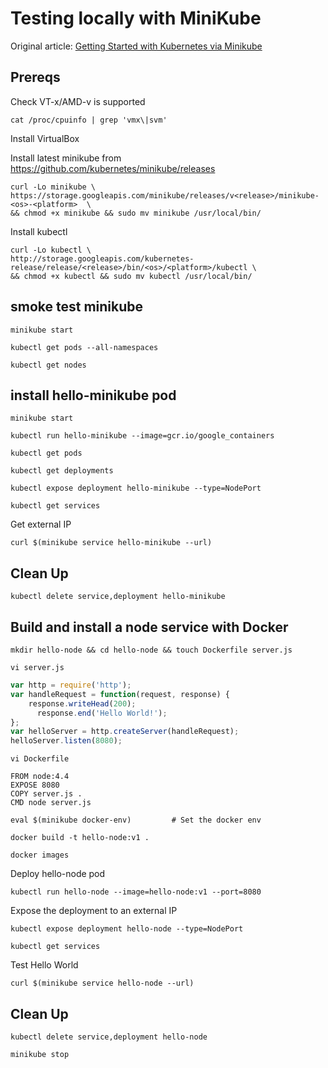 # Testing locally with MiniKube

Original article: [Getting Started with Kubernetes via Minikube](https://medium.com/@claudiopro/getting-started-with-kubernetes-via-minikube-ada8c7a29620)

## Prereqs

Check VT-x/AMD-v is supported

    cat /proc/cpuinfo | grep 'vmx\|svm'

Install VirtualBox

Install latest minikube from https://github.com/kubernetes/minikube/releases

    curl -Lo minikube \
    https://storage.googleapis.com/minikube/releases/v<release>/minikube-<os>-<platform>  \
    && chmod +x minikube && sudo mv minikube /usr/local/bin/

Install kubectl

    curl -Lo kubectl \
    http://storage.googleapis.com/kubernetes-release/release/<release>/bin/<os>/<platform>/kubectl \
    && chmod +x kubectl && sudo mv kubectl /usr/local/bin/

## smoke test minikube

    minikube start

    kubectl get pods --all-namespaces

    kubectl get nodes

## install hello-minikube pod

    minikube start

    kubectl run hello-minikube --image=gcr.io/google_containers

    kubectl get pods

    kubectl get deployments

    kubectl expose deployment hello-minikube --type=NodePort

    kubectl get services

Get external IP

    curl $(minikube service hello-minikube --url)

## Clean Up

    kubectl delete service,deployment hello-minikube

## Build and install a node service with Docker

    mkdir hello-node && cd hello-node && touch Dockerfile server.js

    vi server.js

```javascript
var http = require('http');
var handleRequest = function(request, response) {
    response.writeHead(200);
      response.end('Hello World!');
};
var helloServer = http.createServer(handleRequest);
helloServer.listen(8080);
```

    vi Dockerfile

```
FROM node:4.4
EXPOSE 8080
COPY server.js .
CMD node server.js
```


    eval $(minikube docker-env)         # Set the docker env

    docker build -t hello-node:v1 .

    docker images

Deploy hello-node pod

    kubectl run hello-node --image=hello-node:v1 --port=8080

Expose the deployment to an external IP

    kubectl expose deployment hello-node --type=NodePort

    kubectl get services

Test Hello World

    curl $(minikube service hello-node --url)

## Clean Up

    kubectl delete service,deployment hello-node

    minikube stop
